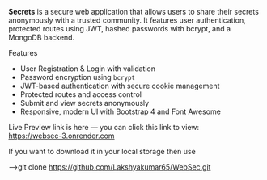 **Secrets** is a secure web application that allows users to share their secrets anonymously with a trusted community. It features user authentication, protected routes using JWT, hashed passwords with bcrypt, and a MongoDB backend.

Features
- User Registration & Login with validation
-  Password encryption using `bcrypt`
-  JWT-based authentication with secure cookie management
-  Protected routes and access control
-  Submit and view secrets anonymously
-  Responsive, modern UI with Bootstrap 4 and Font Awesome

  

  Live Preview link is here — you can click this link to view:<br>
     https://websec-3.onrender.com

If you want to download it in your local storage then use<br>

-->git clone https://github.com/Lakshyakumar65/WebSec.git
  
